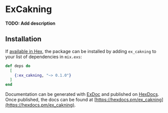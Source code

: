 # ExCakning

**TODO: Add description**

## Installation

If [available in Hex](https://hex.pm/docs/publish), the package can be installed
by adding `ex_cakning` to your list of dependencies in `mix.exs`:

```elixir
def deps do
  [
    {:ex_cakning, "~> 0.1.0"}
  ]
end
```

Documentation can be generated with [ExDoc](https://github.com/elixir-lang/ex_doc)
and published on [HexDocs](https://hexdocs.pm). Once published, the docs can
be found at [https://hexdocs.pm/ex_cakning](https://hexdocs.pm/ex_cakning).


